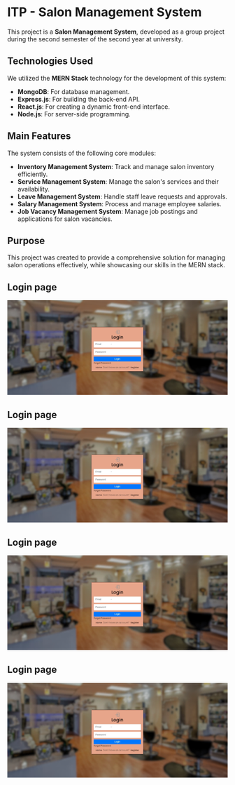 # ITP - Salon Management System  

This project is a **Salon Management System**, developed as a group project during the second semester of the second year at university.  

## Technologies Used  

We utilized the **MERN Stack** technology for the development of this system:  
- **MongoDB**: For database management.  
- **Express.js**: For building the back-end API.  
- **React.js**: For creating a dynamic front-end interface.  
- **Node.js**: For server-side programming.  

## Main Features  

The system consists of the following core modules:  
- **Inventory Management System**: Track and manage salon inventory efficiently.  
- **Service Management System**: Manage the salon's services and their availability.  
- **Leave Management System**: Handle staff leave requests and approvals.  
- **Salary Management System**: Process and manage employee salaries.  
- **Job Vacancy Management System**: Manage job postings and applications for salon vacancies.  

## Purpose  

This project was created to provide a comprehensive solution for managing salon operations effectively, while showcasing our skills in the MERN stack. 

## Login page
![image alert](https://github.com/SandaruwanChandrasena/ITP-Salon-Management-System/blob/2a31bad76c566440eecd413cd936cb835a0a94db/Login%20Page.png)

## Login page
![image alert](https://github.com/SandaruwanChandrasena/ITP-Salon-Management-System/blob/2a31bad76c566440eecd413cd936cb835a0a94db/Login%20Page.png)

## Login page
![image alert](https://github.com/SandaruwanChandrasena/ITP-Salon-Management-System/blob/2a31bad76c566440eecd413cd936cb835a0a94db/Login%20Page.png)

## Login page
![image alert](https://github.com/SandaruwanChandrasena/ITP-Salon-Management-System/blob/2a31bad76c566440eecd413cd936cb835a0a94db/Login%20Page.png)
